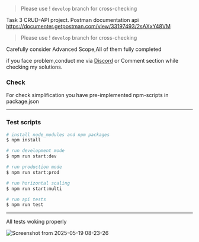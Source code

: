 
> Please use ! `develop` branch for cross-checking


Task 3 CRUD-API project. Postman documentation api https://documenter.getpostman.com/view/33197493/2sAXxY48VM


> Please use ! `develop` branch for cross-checking

Carefully consider Advanced Scope,All of them fully completed

if you face problem,conduct me via [Discord](https://discord.com/users/123456789012345678) or Comment section while checking my solutions.


### **Check**
For check simplification you have pre-implemented npm-scripts in package.json

---

### Test scripts

```bash
# install node_modules and npm packages
$ npm install

# run development mode
$ npm run start:dev

# run production mode
$ npm run start:prod

# run horizontal scaling
$ npm run start:multi

# run api tests
$ npm run test

```

---


All tests woking properly

![Screenshot from 2025-05-19 08-23-26](https://github.com/user-attachments/assets/d3294d6c-3153-415a-8084-4456457244b5)
